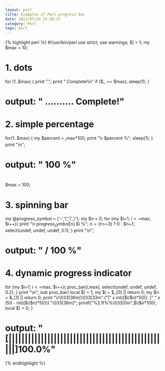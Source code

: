 ```yaml
---
layout: post
title: Examples of Perl progress bar 
date: 2011/07/24 23:36:21
category: Perl
tags: perl
---
```


{% highlight perl %}
#!/usr/bin/perl
use strict;
use warnings;
$| = 1;
my $max = 10;
# 1. dots
for (1..$max) {
	print ".";
	print " Complete!\n" if ($_ == $max);
	sleep(1);
}
# output: " .......... Complete!"
#
# 2. simple percentage
for(1..$max) {
	my $percent = $_/$max*100;
	print "\r $percent %";
	sleep(1);
}
print "\n";  
# output: " 100 %"
#
$max = 100;
#
# 3. spinning bar
my @progress_symbol = ('-','\\','|','/');
my $n = 0;
for (my $i=1; $i<=$max; $i++){
	print "\r $progress_symbol[$n] $i %";
	$n = ($n>=3) ? 0 : $n+1;
	select(undef, undef, undef, 0.1);
}
print "\n";
# output: " / 100 %"
#
# 4. dynamic progress indicator 
for (my $i=1; $i<=$max; $i++){
	proc_bar($i,$max);
	select(undef, undef, undef, 0.2);
}
print "\n";
sub proc_bar{
	local $| = 1;
	my $i = $_[0] || return 0;
	my $n = $_[1] || return 0;
	print "\r\033[36m[\033[33m".("|" x int(($i/$n)*50)).
		(" " x (50 - int(($i/$n)*50)))."\033[36m]";
	printf("%2.1f%%\033[0m",$i/$n*100);
	local $| = 0;
}
# output: "[||||||||||||||||||||||||||||||||||||||||||||||||||]100.0%"
{% endhighlight %}

